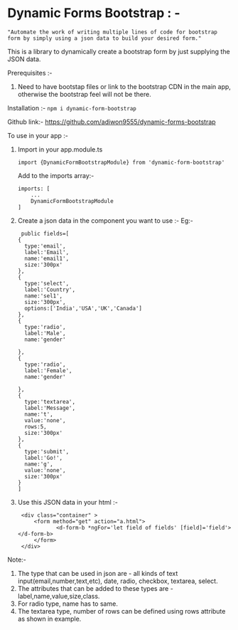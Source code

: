 # Dynamic Forms Bootstrap : -

    "Automate the work of writing multiple lines of code for bootstrap form by simply using a json data to build your desired form."

This is a library to dynamically create a bootstrap form by just supplying the JSON data.

Prerequisites :- 
1. Need to have bootstap files or link to the bootstrap CDN in the main app, otherwise the bootstrap feel will not be there.

Installation :-
 `npm i dynamic-form-bootstrap`

Github link:-
https://github.com/adiwon9555/dynamic-forms-bootstrap

To use in your app :-

1.  Import in your app.module.ts

       `import {DynamicFormBootstrapModule} from 'dynamic-form-bootstrap'`

    Add to the imports array:-
    
        imports: [
            ...
            DynamicFormBootstrapModule
        ]

2.  Create a json data in the component you want to use :-
    Eg:-
    ```
     public fields=[
    {
      type:'email',
      label:'Email',
      name:'email1',
      size:'300px'
    },
    {
      type:'select',
      label:'Country',
      name:'sel1',
      size:'300px',
      options:['India','USA','UK','Canada']
    },
    {
      type:'radio',
      label:'Male',
      name:'gender'
      
    },
    {
      type:'radio',
      label:'Female',
      name:'gender'
      
    },
    {
      type:'textarea',
      label:'Message',
      name:'t',
      value:'none',
      rows:5,
      size:'300px'
    },
    {
      type:'submit',
      label:'Go!',
      name:'g',
      value:'none',
      size:'300px'
    }
    ]
    ```

3. Use this JSON data in your html :-

    ```
     <div class="container" >
         <form method="get" action="a.html">
                <d-form-b *ngFor='let field of fields' [field]='field'></d-form-b>
         </form>
     </div>
    ```


Note:- 
1. The type that can be used in json are - all kinds of text input(email,number,text,etc), date, radio, checkbox, textarea, select.
2. The attributes that can be added to these types are - label,name,value,size,class.
3. For radio type, name has to same.
4. The textarea type, number of rows can be defined using rows attribute as shown in example.
